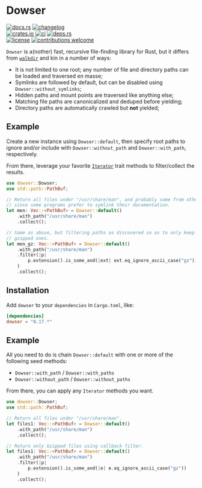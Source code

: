# Dowser

[![docs.rs](https://img.shields.io/docsrs/dowser.svg?style=flat-square&label=docs.rs)](https://docs.rs/dowser/)
[![changelog](https://img.shields.io/crates/v/dowser.svg?style=flat-square&label=changelog&color=9b59b6)](https://github.com/Blobfolio/dowser/blob/master/CHANGELOG.md)<br>
[![crates.io](https://img.shields.io/crates/v/dowser.svg?style=flat-square&label=crates.io)](https://crates.io/crates/dowser)
[![ci](https://img.shields.io/github/actions/workflow/status/Blobfolio/dowser/ci.yaml?style=flat-square&label=ci)](https://github.com/Blobfolio/dowser/actions)
[![deps.rs](https://deps.rs/crate/dowser/latest/status.svg?style=flat-square&label=deps.rs)](https://deps.rs/crate/dowser/)<br>
[![license](https://img.shields.io/badge/license-wtfpl-ff1493?style=flat-square)](https://en.wikipedia.org/wiki/WTFPL)
[![contributions welcome](https://img.shields.io/badge/PRs-welcome-brightgreen.svg?style=flat-square&label=contributions)](https://github.com/Blobfolio/dowser/issues)



`Dowser` is a(nother) fast, recursive file-finding library for Rust, but it differs from [`walkdir`](https://crates.io/crates/walkdir) and kin in a number of ways:

* It is not limited to one root; any number of file and directory paths can be loaded and traversed en masse;
* Symlinks are followed by default, but can be disabled using `Dowser::without_symlinks`;
* Hidden paths and mount points are traversed like anything else;
* Matching file paths are canonicalized and deduped before yielding;
* Directory paths are automatically crawled but **not** yielded;



## Example

Create a new instance using `Dowser::default`, then specify root paths to ignore and/or include with `Dowser::without_path` and `Dowser::with_path`, respectively.

From there, leverage your favorite [`Iterator`](std::iter::Iterator) trait methods to filter/collect the results.

```rust
use dowser::Dowser;
use std::path::PathBuf;

// Return all files under "/usr/share/man", and probably some from other places
// since some programs prefer to symlink their documentation.
let men: Vec::<PathBuf> = Dowser::default()
    .with_path("/usr/share/man")
    .collect();

// Same as above, but filtering paths as discovered so as to only keep the
// gzipped ones.
let men_gz: Vec::<PathBuf> = Dowser::default()
    .with_path("/usr/share/man")
    .filter(|p|
        p.extension().is_some_and(|ext| ext.eq_ignore_ascii_case("gz"))
    )
    .collect();
```



## Installation

Add `dowser` to your `dependencies` in `Cargo.toml`, like:

```toml
[dependencies]
dowser = "0.17.*"
```



## Example

All you need to do is chain `Dowser::default` with one or more of the following seed methods:

* `Dowser::with_path` / `Dowser::with_paths`
* `Dowser::without_path` / `Dowser::without_paths`

From there, you can apply any `Iterator` methods you want.

```rust
use dowser::Dowser;
use std::path::PathBuf;

// Return all files under "/usr/share/man".
let files1: Vec::<PathBuf> = Dowser::default()
    .with_path("/usr/share/man")
    .collect();

// Return only Gzipped files using callback filter.
let files1: Vec::<PathBuf> = Dowser::default()
    .with_path("/usr/share/man")
    .filter(|p|
        p.extension().is_some_and(|e| e.eq_ignore_ascii_case("gz"))
    )
    .collect();
```
